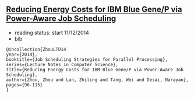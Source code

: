 ## [Reducing Energy Costs for IBM Blue Gene/P via Power-Aware Job Scheduling](http://link.springer.com/chapter/10.1007%2F978-3-662-43779-7_6#)

- reading status: start 11/12/2014
- bib
```
@incollection{ZhouLTD14
year={2014},
booktitle={Job Scheduling Strategies for Parallel Processing},
series={Lecture Notes in Computer Science},
title={Reducing Energy Costs for IBM Blue Gene/P via Power-Aware Job Scheduling},
author={Zhou, Zhou and Lan, Zhiling and Tang, Wei and Desai, Narayan},
pages={96-115}
}
```
